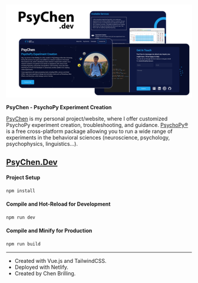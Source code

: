 ![Website preview](./src/assets/images/psygit.png)

**PsyChen - PsychoPy Experiment Creation**

[PsyChen](https://psychen.dev/) is my personal project/website, where I offer customized PsychoPy experiment creation, troubleshooting, and guidance.
[PsychoPy®](https://www.psychopy.org/) is a free cross-platform package allowing you to run a wide range of experiments in the behavioral sciences (neuroscience, psychology, psychophysics, linguistics...).

## [PsyChen.Dev](https://psychen.dev/)


#### Project Setup

```sh
npm install
```

#### Compile and Hot-Reload for Development

```sh
npm run dev
```

#### Compile and Minify for Production

```sh
npm run build
```

----

- Created with Vue.js and TailwindCSS.
- Deployed with Netlify.
- Created by Chen Brilling.
